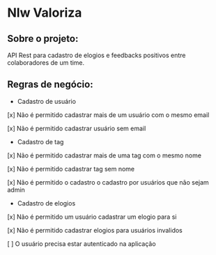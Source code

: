 # Nlw Valoriza

## Sobre o projeto:

API Rest para cadastro de elogios e feedbacks positivos entre colaboradores de um time.

## Regras de negócio:

- Cadastro de usuário

[x] Não é permitido cadastrar mais de um usuário com o mesmo email

[x] Não é permitido cadastrar usuário sem email

- Cadastro de tag

[x] Não é permitido cadastrar mais de uma tag com o mesmo nome

[x] Não é permitido cadastrar tag sem nome

[x] Não é permitido o cadastro o cadastro por usuários que não sejam admin

- Cadastro de elogios

[x] Não é permitido um usuário cadastrar um elogio para si

[x] Não é permitido cadastrar elogios para usuários invalidos

[ ] O usuário precisa estar autenticado na aplicação